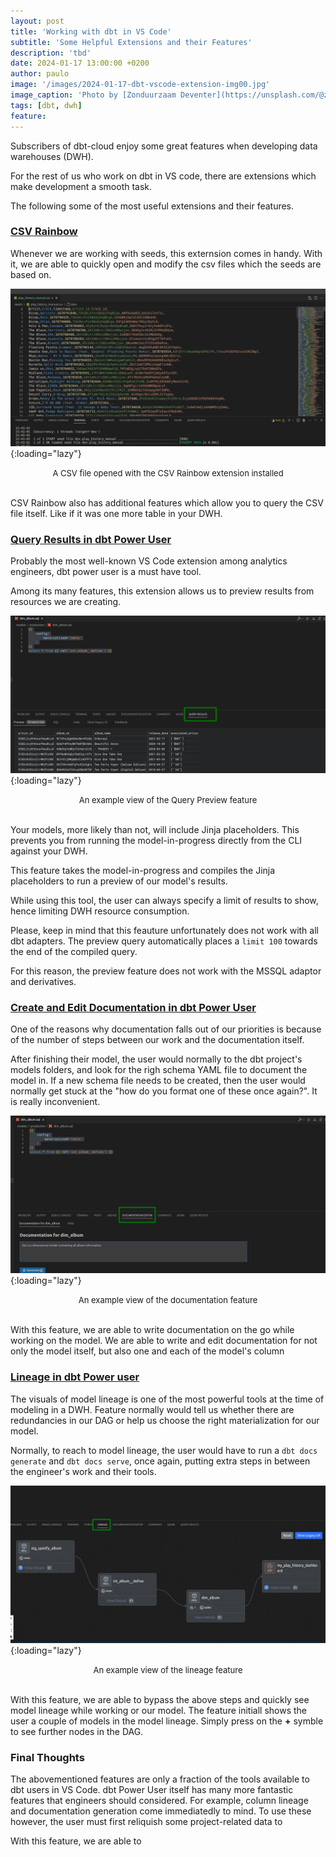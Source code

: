 ```yaml
---
layout: post
title: 'Working with dbt in VS Code'
subtitle: 'Some Helpful Extensions and their Features'
description: 'tbd'
date: 2024-01-17 13:00:00 +0200
author: paulo
image: '/images/2024-01-17-dbt-vscode-extension-img00.jpg'
image_caption: 'Photo by [Zonduurzaam Deventer](https://unsplash.com/@zonduurzaam?utm_content=creditCopyText&utm_medium=referral&utm_source=unsplash) on [Unsplash](https://unsplash.com/photos/a-close-up-of-a-red-light-on-a-white-device-BFNi3TWB2fw?utm_content=creditCopyText&utm_medium=referral&utm_source=unsplash)'
tags: [dbt, dwh]
feature:
---    
```


<!---
Photo by <a href="https://unsplash.com/@zonduurzaam?utm_content=creditCopyText&utm_medium=referral&utm_source=unsplash">Zonduurzaam Deventer</a> on <a href="https://unsplash.com/photos/a-close-up-of-a-red-light-on-a-white-device-BFNi3TWB2fw?utm_content=creditCopyText&utm_medium=referral&utm_source=unsplash">Unsplash</a>
--->

Subscribers of dbt-cloud enjoy some great features when developing data warehouses (DWH). 

For the rest of us who work on dbt in VS code, there are extensions which make development a smooth task. 

The following some of the most useful extensions and their features.

### [CSV Rainbow](https://marketplace.visualstudio.com/items?itemName=mechatroner.rainbow-csv)

Whenever we are working with seeds, this externsion comes in handy. With it, we are able to quickly open and modify the csv files which the seeds are based on. 


![2024-01-17-dbt-vscode-extension-img01](/images/2024-01-17-dbt-vscode-extension-img01.jpg){:loading="lazy"}
<font size="-1"><center><span> A CSV file opened with the CSV Rainbow extension installed </span></center></font>
<br>


CSV Rainbow also has additional features which allow you to query the CSV file itself. Like if it was one more table in your DWH. 


### [Query Results in dbt Power User](https://marketplace.visualstudio.com/items?itemName=innoverio.vscode-dbt-power-user#querypreview)

Probably the most well-known VS Code extension among analytics engineers, dbt power user is a must have tool. 

Among its many features, this extension allows us to preview results from resources we are creating. 


![2024-01-17-dbt-vscode-extension-img02](/images/2024-01-17-dbt-vscode-extension-img02.jpg){:loading="lazy"}
<font size="-1"><center><span> An example view of the Query Preview feature </span></center></font>
<br>


Your models, more likely than not, will include Jinja placeholders. This prevents you from running the model-in-progress directly from the CLI against your DWH. 

This feature takes the model-in-progress and compiles the Jinja placeholders to run a preview of our model's results. 

While using this tool, the user can always specify a limit of results to show, hence limiting DWH resource consumption. 

Please, keep in mind that this feauture unfortunately does not work with all dbt adapters. The preview query automatically places a `limit 100` towards the end of the compiled query. 

For this reason, the preview feature does not work with the MSSQL adaptor and derivatives. 


### [Create and Edit Documentation in dbt Power User](https://marketplace.visualstudio.com/items?itemName=innoverio.vscode-dbt-power-user#gendoc)

One of the reasons why documentation falls out of our priorities is because of the number of steps between our work and the documentation itself. 

After finishing their model, the user would normally to the dbt project's models folders, and look for the righ schema YAML file to document the model in. If a new schema file needs to be created, then the user would normally get stuck at the "how do you format one of these once again?". It is really inconvenient. 

![2024-01-17-dbt-vscode-extension-img03](/images/2024-01-17-dbt-vscode-extension-img03.jpg){:loading="lazy"}
<font size="-1"><center><span> An example view of the documentation feature </span></center></font>
<br>


With this feature, we are able to write documentation on the go while working on the model. We are able to write and edit documentation for not only the model itself, but also one and each of the model's column


### [Lineage in dbt Power user]()

The visuals of model lineage is one of the most powerful tools at the time of modeling in a DWH. Feature normally would tell us whether there are redundancies in our DAG or help us choose the right materialization for our model. 

Normally, to reach to model lineage, the user would have to run a `dbt docs generate` and `dbt docs serve`, once again, putting extra steps in between the engineer's work and their tools. 

![2024-01-17-dbt-vscode-extension-img04](/images/2024-01-17-dbt-vscode-extension-img04.jpg){:loading="lazy"}
<font size="-1"><center><span> An example view of the lineage feature </span></center></font>
<br>


With this feature, we are able to bypass the above steps and quickly see model lineage while working or our model. The feature initiall shows the user a couple of models in the model lineage. Simply press on the **+** symble to see further nodes in the DAG. 

### Final Thoughts

The abovementioned features are only a fraction of the tools available to dbt users in VS Code. dbt Power User itself has many more fantastic features that engineers should considered. For example, column lineage and documentation generation come immediatedly to mind. To use these however, the user must first reliquish some project-related data to 

With this feature, we are able to 


